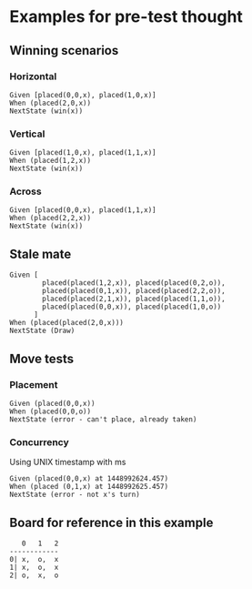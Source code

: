 # Examples for pre-test thought

## Winning scenarios

### Horizontal

```
Given [placed(0,0,x), placed(1,0,x)]
When (placed(2,0,x))
NextState (win(x))
```

### Vertical

```
Given [placed(1,0,x), placed(1,1,x)]
When (placed(1,2,x))
NextState (win(x))
```

### Across

```
Given [placed(0,0,x), placed(1,1,x)]
When (placed(2,2,x))
NextState (win(x))
```

## Stale mate

```
Given [
		placed(placed(1,2,x)), placed(placed(0,2,o)),
		placed(placed(0,1,x)), placed(placed(2,2,o)),
		placed(placed(2,1,x)), placed(placed(1,1,o)),
		placed(placed(0,0,x)), placed(placed(1,0,o))
	  ]
When (placed(placed(2,0,x)))
NextState (Draw)
```


## Move tests

### Placement

```
Given (placed(0,0,x))
When (placed(0,0,o))
NextState (error - can't place, already taken)
```

### Concurrency

Using UNIX timestamp with ms

```
Given (placed(0,0,x) at 1448992624.457)
When (placed (0,1,x) at 1448992625.457)
NextState (error - not x's turn)
```

## Board for reference in this example

```
   0   1   2
------------
0| x,  o,  x
1| x,  o,  x
2| o,  x,  o
```








